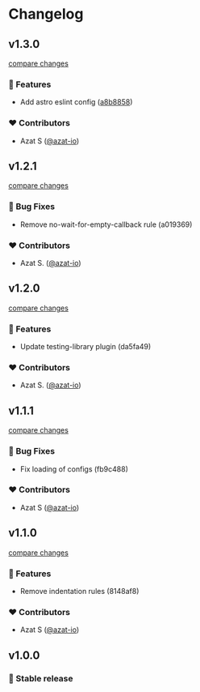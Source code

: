 # Changelog

## v1.3.0

[compare changes](https://github.com/azat-io/eslint-config/compare/v1.2.1...v1.3.0)

### 🚀 Features

- Add astro eslint config ([a8b8858](https://github.com/azat-io/eslint-config/commit/a8b8858))

### ❤️ Contributors

- Azat S ([@azat-io](http://github.com/azat-io))

## v1.2.1

[compare changes](https://undefined/undefined/compare/v1.2.0...v1.2.1)

### 🐞 Bug Fixes

- Remove no-wait-for-empty-callback rule (a019369)

### ❤️ Contributors

- Azat S. ([@azat-io](http://github.com/azat-io))

## v1.2.0

[compare changes](https://undefined/undefined/compare/v1.1.1...v1.2.0)

### 🚀 Features

- Update testing-library plugin (da5fa49)

### ❤️ Contributors

- Azat S. ([@azat-io](http://github.com/azat-io))

## v1.1.1

[compare changes](https://undefined/undefined/compare/v1.1.0...v1.1.1)

### 🐞 Bug Fixes

- Fix loading of configs (fb9c488)

### ❤️ Contributors

- Azat S ([@azat-io](http://github.com/azat-io))

## v1.1.0

[compare changes](https://undefined/undefined/compare/v1.0.0...v1.1.0)

### 🚀 Features

- Remove indentation rules (8148af8)

### ❤️ Contributors

- Azat S ([@azat-io](http://github.com/azat-io))

## v1.0.0

### 🎉 Stable release
